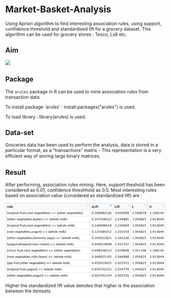 # Market-Basket-Analysis
Using Apriori algorithm to find interesting association rules, using support, confidence threshold and standardised lift for a grocery dataset.
This algorithm can be used for grocery stores : Tesco, Lidl etc.

## Aim

![](Result/Grocery_store)

## Package
The `arules` package in R can be used to mine association rules from transaction data.

To install package 'arules' :
install.packages("arules") is used.

To load library :
library(arules) is used.

## Data-set
Groceries data has been used to perform the analysis, data is stored in a particular format, as a "transactions" matrix - This representation is a very eﬀicient way of storing large binary matrices.

## Result

After performing, association rules mining. Here, support theshold has been considered as 0.01, confidence threshhold as 0.5.
Most interesting rules based on association value (considered as standardized lift) are :

![](Result/Association_Rules.png)

Higher the standardized lift value denotes that higher is the association between the itemsets.
